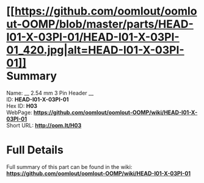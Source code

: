 
[[https://github.com/oomlout/oomlout-OOMP/blob/master/parts/HEAD-I01-X-03PI-01/HEAD-I01-X-03PI-01_420.jpg|alt=HEAD-I01-X-03PI-01]]     
Summary
=================
  
Name: __ 2.54 mm 3 Pin Header __    
ID: __HEAD-I01-X-03PI-01__   
Hex ID: __H03__   
WebPage: __https://github.com/oomlout/oomlout-OOMP/wiki/HEAD-I01-X-03PI-01__   
Short URL: __http://oom.lt/H03__   

Full Details
==========================
Full summary of this part can be found in the wiki:   
__https://github.com/oomlout/oomlout-OOMP/wiki/HEAD-I01-X-03PI-01__    

